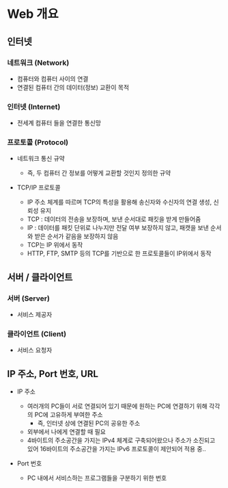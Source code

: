 # Web 개요

## 인터넷

### 네트워크 (Network)
  - 컴퓨터와 컴퓨터 사이의 연결
  - 연결된 컴퓨터 간의 데이터(정보) 교환이 목적

### 인터넷 (Internet)
  - 전세계 컴퓨터 들을 연결한 통신망

### 프로토콜 (Protocol)
  - 네트워크 통신 규약
    - 즉, 두 컴퓨터 간 정보를 어떻게 교환할 것인지 정의한 규약
    
  - TCP/IP 프로토콜
    - IP 주소 체계를 따르며 TCP의 특성을 활용해 송신자와 수신자의 연결 생성, 신뢰성 유지
    - TCP : 데이터의 전송을 보장하며, 보낸 순서대로 패킷을 받게 만들어줌
    - IP : 데이터를 패킷 단위로 나누지만 전달 여부 보장하지 않고, 패캣을 보낸 순서와 받은 순서가 같음을 보장하지 않음
    - TCP는 IP 위에서 동작
    - HTTP, FTP, SMTP 등의 TCP를 기반으로 한 프로토콜들이 IP위에서 동작

## 서버 / 클라이언트

### 서버 (Server)
  - 서비스 제공자

### 클라이언트 (Client)
  - 서비스 요청자

## IP 주소, Port 번호, URL
  - IP 주소
    - 여러개의 PC들이 서로 연결되어 있기 때문에 원하는 PC에 연결하기 위해 각각의 PC에 고유하게 부여한 주소
      - 즉, 인터넷 상에 연결된 PC의 공유한 주소 
    - 외부에서 나에게 연결할 때 필요
    - 4바이트의 주소공간을 가지는 IPv4 체계로 구축되어왔으나 주소가 소진되고 있어 16바이트의 주소공간을 가지는 IPv6 프로토콜이 제안되어 적용 중..
    
  - Port 번호
    - PC 내에서 서비스하는 프로그램들을 구분하기 위한 번호
